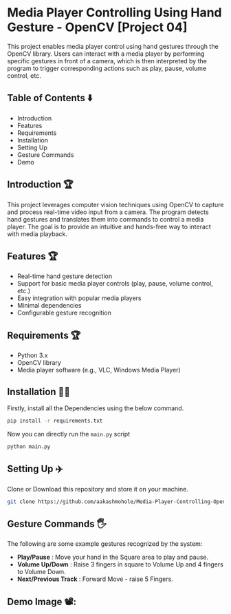 # Media Player Controlling Using Hand Gesture - OpenCV [Project 04] 

This project enables media player control using hand gestures through the OpenCV library. Users can interact with a media player by performing specific gestures in front of a camera, which is then interpreted by the program to trigger corresponding actions such as play, pause, volume control, etc.

## Table of Contents ⬇️
- Introduction
- Features
- Requirements
- Installation
- Setting Up
- Gesture Commands
- Demo

## Introduction 🏆
This project leverages computer vision techniques using OpenCV to capture and process real-time video input from a camera. The program detects hand gestures and translates them into commands to control a media player. The goal is to provide an intuitive and hands-free way to interact with media playback.

## Features 🏆
- Real-time hand gesture detection
- Support for basic media player controls (play, pause, volume control, etc.)
- Easy integration with popular media players
- Minimal dependencies
- Configurable gesture recognition

## Requirements 🏆
- Python 3.x
- OpenCV library
- Media player software (e.g., VLC, Windows Media Player)

## Installation 👨‍💻
Firstly, install all the Dependencies using the below command.

``` bash
pip install -r requirements.txt
```

Now you can directly run the ``` main.py ```
script

``` bash
python main.py
```

## Setting Up ✈️

Clone or Download this repository and store it on your machine.


``` bash
git clone https://github.com/aakashmohole/Media-Player-Controlling-OpenCV.git
```

## Gesture Commands 🖐️

The following are some example gestures recognized by the system:

- __Play/Pause__ : Move your hand in the Square area to play and pause.
- __Volume Up/Down__ : Raise 3 fingers in square to Volume Up and 4 fingers to Volume Down.
- __Next/Previous Track__ : Forward Move - raise 5 Fingers.


## Demo Image 📽️:

![]()
